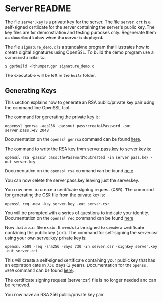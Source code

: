 
Server README
=============

The file `server.key` is a private key for the server. The file `server.crt` is a self-signed
certiicate for the server containing the server's public key. The key files are for
demonstration and testing purposes only. Regenerate them as described below when the server is
deployed.

The file `signature_demo.c` is a standalone program that illustrates how to create digital
signatures using OpenSSL. To build the demo program use a command similar to:

    $ gprbuild -Pthumper.gpr signature_demo.c

The executable will be left in the `build` folder.

Generating Keys
---------------

This section explains how to generate an RSA public/private key pair using the command line
OpenSSL tool.

The command for generating the private key is:

    oopenssl genrsa -aes256 -passout pass:createAPassword -out server.pass.key 2048

Documentation on the `openssl genrsa` command can be found
[here](https://www.openssl.org/docs/man1.1.1/man1/openssl-genrsa.html).

The command to write the RSA key from server.pass.key to server.key is:

    openssl rsa -passin pass:thePasswordYouCreated -in server.pass.key -out server.key

Documentation on the `openssl rsa` command can be found
[here](https://www.openssl.org/docs/man1.1.1/man1/openssl-rsa.html).

You can now delete the server.pass.key leaving just the server.key.

You now need to create a certificate signing request (CSR). The command for generating the CSR
file from the private key is:

    openssl req -new -key server.key -out server.csr

You will be prompted with a series of questions to indicate your identity. Documentation on the
`openssl req` command can be found
[here](https://www.openssl.org/docs/man1.0.2/man1/openssl-req.html)

Now that a .csr file exists. It needs to be signed to create a certificate containing the public
key (.crt). The command for self-signing the server.csr using your own server.key private key
is:

    openssl x509 -req -sha256 -days 730 -in server.csr -signkey server.key -out server.crt

This will create a self-signed certificate containing your public key that has an expiration
date in 730 days (2 years). Documentation for the `openssl x509` command can be found
[here](https://www.openssl.org/docs/man1.1.1/man1/x509.html).

The certificate signing request (server.csr) file is no longer needed and can be removed.

You now have an RSA 256 public/private key pair




